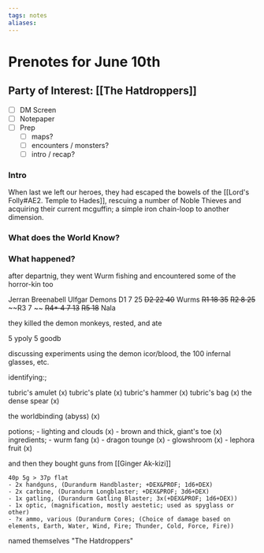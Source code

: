 ```yaml
---
tags: notes
aliases:
---
```


# Prenotes for June 10th
## Party of Interest: [[The Hatdroppers]]
- [ ] DM Screen
- [ ] Notepaper
- [ ] Prep
	- [ ] maps?
	- [ ] encounters / monsters?
	- [ ] intro / recap?

### Intro

When last we left our heroes, they had escaped the bowels of the [[Lord's Folly#AE2. Temple to Hades]], rescuing a number of Noble Thieves and acquiring their current mcguffin; a simple iron chain-loop to another dimension.

### What does the World Know?

### What happened?

after departnig, they went Wurm fishing and encountered some of the horror-kin too

Jerran
Breenabell
Ulfgar
Demons 
	D1 7 25
	~~D2 22 40~~
Wurms 
	~~R1 18 35~~
	~~R2 8 25~~
	~~R3 7 ~~
	~~R4* 4 7 13~~
	~~R5 18~~
Nala

they killed the demon monkeys, rested, and ate

5 ypoly
5 goodb

discussing experiments using the demon icor/blood, the 100 infernal glasses, etc.

identifying:;

tubric's amulet (x)
tubric's plate (x)
tubric's hammer (x)
tubric's bag (x)
the dense spear (x)

the worldbinding (abyss) (x)

potions;
	- lighting and clouds (x)
	- brown and thick, giant's toe (x)
ingredients;
	- wurm fang (x)
	- dragon tounge (x)
	- glowshroom (x)
	- lephora fruit (x)

and then they bought guns from [[Ginger Ak-kizi]]

	40p 5g > 37p flat
	- 2x handguns, (Durandurm Handblaster; +DEX&PROF; 1d6+DEX)
	- 2x carbine, (Durandurm Longblaster; +DEX&PROF; 3d6+DEX)
	- 1x gatling, (Durandurm Gatling Blaster; 3x(+DEX&PROF; 1d6+DEX))
	- 1x optic, (magnification, mostly aestetic; used as spyglass or other)
	- ?x ammo, various (Durandurm Cores; (Choice of damage based on elements, Earth, Water, Wind, Fire; Thunder, Cold, Force, Fire))

named themselves "The Hatdroppers"


